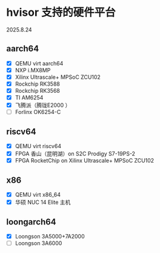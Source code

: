 # hvisor 支持的硬件平台

2025.8.24

## aarch64

- [x] QEMU virt aarch64
- [x] NXP i.MX8MP
- [x] Xilinx Ultrascale+ MPSoC ZCU102
- [x] Rockchip RK3588
- [x] Rockchip RK3568
- [x] TI AM6254
- [x] 飞腾派（腾珑E2000 ）
- [ ] Forlinx OK6254-C

## riscv64

- [x] QEMU virt riscv64
- [x] FPGA 香山（昆明湖）on S2C Prodigy S7-19PS-2
- [x] FPGA  RocketChip on Xilinx Ultrascale+ MPSoC ZCU102

## x86
- [x] QEMU virt x86_64
- [x] 华硕 NUC 14 Elite 主机

## loongarch64

- [x] Loongson 3A5000+7A2000
- [ ] Loongson 3A6000